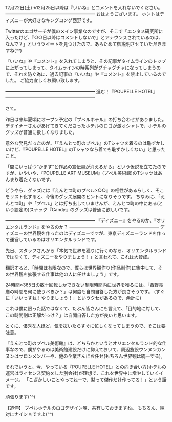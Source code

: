 12月22日(土) ※12月25日以降は『いいね』とコメントを入れないでください。
━━━━━━━━━━━━━━━━━━━━
おはようございます。
ホントはディズニーが大好きなキングコング西野です。

Twitterのエゴサーチが僕のメイン事業なのですが、そこで「エンタメ研究所に入ったけど、『○○日以降はコメントしないで』とアナウンスされているのは、なんで？」というツイートを見つけたので、あらためて御説明させていただきますね(*^^*)

『いいね』や『コメント』を入れてしまうと、その記事がタイムラインのトップに上がってしまって、タイムラインの時系列がグチャグチャになってしまうので、それを防ぐ為に、過去記事の『いいね』や『コメント』を禁止しているのでした。
ご協力宜しくお願い致します。

━━━━━━━━━━━━━━━━━━━━
進む！『POUPELLE HOTEL』
━━━━━━━━━━━━━━━━━━━━

さて。

昨日は来年夏頃にオープン予定の『プペルホテル』の打ち合わせがありました。
デザイナーさんがあげてきてくださったホテルのロゴが激オシャレで、ホテルのグッズが普通に欲しくなりました。

意外な発見だったのが、「『えんとつ町のプペル』のTシャツを着るのは恥ずかしいけど、『POUPELLE HOTEL』のTシャツなら着ても恥ずかしくない」と思ったこと。

「間にいっぱつ“かます”と作品の宣伝臭が消えるから」という仮説を立てたのですが、いやいや、『POUPELLE ART MUSEUM』(プペル美術館)のTシャツはあんまり着たくないです。

どうやら、グッズには『えんとつ町のプペル×○○』の相性があるらしく、そこをリスト化すると、今後のグッズ展開のヒントになりそうです。
ちなみに、「えんとつ町」や「プペル」とは打ち出していませんが、えんとつ町の中にある(という設定の)スナック『Candy』のグッズは普通に欲しいです。

━━━━━━━━━━━━━━━━━━━━
『ディズニー』をやるのか、『オリエンタルランド』をやるのか？
━━━━━━━━━━━━━━━━━━━━
ディズニーの世界観を作ったのはディズニーですが、東京ディズニーランドを作って運営しているのはオリエンタルランドです。

先日、スタッフさんから「本気で世界を獲りに行くのなら、オリエンタルランドではなくて、ディズニーをやりましょう！」と言われて、これは大賛成。

翻訳すると、「時間は有限なので、僕らは世界観作り(作品制作)に集中して、その世界観を拡張する仕事は他の人に任せましょう」です。

24時間×365日の数十回転しかできない制限時間内に世界を獲るには、「西野亮廣の時間を何に使うべきか？」は何度も自問自答した方が良さそうです。
(すぐに「いいっすね！やりましょう！」というクセがあるので、余計に)

これは僕に限った話ではなくて、たぶん皆さんにも言えて、「目的地に対して、この時間割は正解だっけ？」は自問自答した方が良いと思います。

とくに、優秀な人ほど、気を抜いたらすぐに忙しくなってしまうので、そこは要注意。

『えんとつ町のプペル美術館』は、どちらかというとオリエンタルランド的な仕事なので、僕がやるのは美術館建設だけに抑えておいて、周辺施設ウンヌンカンヌンはサロンメンバーや、他の企業さんにお任せ(もちろん世界観は統一する)。

それでいうと、今、やっている『POUPELLE HOTEL』との向き合い方(ホテルの運営はライセンス契約をした別会社)が理想で、これを世界中に増やしていくイメージ。
「こざかしいことやってねーで、黙って傑作だけ作ってろ！」という話です。

頑張ります(*^^*)

【追伸】
プペルホテルのロゴデザイン等、共有しておきますね。
もちろん、絶対にナイショですよ(*^^*)
